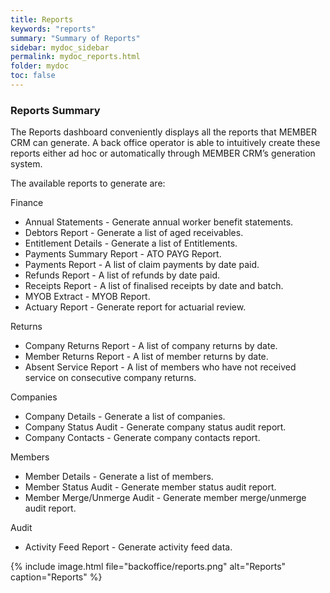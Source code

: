 ```yaml
---
title: Reports
keywords: "reports"
summary: "Summary of Reports"
sidebar: mydoc_sidebar
permalink: mydoc_reports.html
folder: mydoc
toc: false
---
```


### Reports Summary

The Reports dashboard conveniently displays all the reports that MEMBER CRM can generate. A back office operator is able to intuitively create these reports either ad hoc or automatically through MEMBER CRM’s generation system.

The available reports to generate are:

Finance
 - Annual Statements - Generate annual worker benefit statements.
 - Debtors Report - Generate a list of aged receivables.
 - Entitlement Details - Generate a list of Entitlements.
 - Payments Summary Report - ATO PAYG Report.
 - Payments Report - A list of claim payments by date paid.
 - Refunds Report - A list of refunds by date paid.
 - Receipts Report - A list of finalised receipts by date and batch.
 - MYOB Extract - MYOB Report.
 - Actuary Report - Generate report for actuarial review.

Returns
 - Company Returns Report - A list of company returns by date.
 - Member Returns Report - A list of member returns by date.
 - Absent Service Report - A list of members who have not received service on consecutive company returns.

Companies
 - Company Details - Generate a list of companies.
 - Company Status Audit - Generate company status audit report. 
 - Company Contacts - Generate company contacts report.

Members
 - Member Details - Generate a list of members. 
 - Member Status Audit - Generate member status audit report. 
 - Member Merge/Unmerge Audit - Generate member merge/unmerge audit report.

Audit
 - Activity Feed Report - Generate activity feed data.

{% include image.html file="backoffice/reports.png" alt="Reports" caption="Reports" %}
